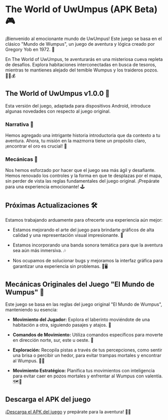 # The World of UwUmpus (APK Beta) 🎮

¡Bienvenido al emocionante mundo de UwUmpus! Este juego se basa en el clásico "Mundo de Wumpus", un juego de aventura y lógica creado por Gregory Yob en 1972. 🌟

En The World of UwUmpus, te aventurarás en una misteriosa cueva repleta de desafíos. Explora habitaciones interconectadas en busca de tesoros, mientras te mantienes alejado del temible Wumpus y los traideros pozos. 🕵️‍♂️💰

## The World of UwUmpus v1.0.0 🚀

Esta versión del juego, adaptada para dispositivos Android, introduce algunas novedades con respecto al juego original.

### Narrativa 📜

Hemos agregado una intrigante historia introductoria que da contexto a tu aventura. Ahora, tu misión en la mazmorra tiene un propósito claro, ¡encontrar el oro es crucial! 💎

### Mecánicas 🎯

Nos hemos esforzado por hacer que el juego sea más ágil y desafiante. Hemos renovado los controles y la forma en que te desplazas por el mapa, sin perder de vista las reglas fundamentales del juego original. ¡Prepárate para una experiencia emocionante! 🕹️

## Próximas Actualizaciones 🛠️

Estamos trabajando arduamente para ofrecerte una experiencia aún mejor:

* Estamos mejorando el arte del juego para brindarte gráficos de alta calidad y una representación visual impresionante. 🎨

* Estamos incorporando una banda sonora temática para que la aventura sea aún más inmersiva. 🎶

* Nos ocupamos de solucionar bugs y mejoramos la interfaz gráfica para garantizar una experiencia sin problemas. 🐞🖥️

## Mecánicas Originales del Juego "El Mundo de Wumpus" 🎲

Este juego se basa en las reglas del juego original "El Mundo de Wumpus", manteniendo su esencia:

* **Movimiento del Jugador:** Explora el laberinto moviéndote de una habitación a otra, siguiendo pasajes y atajos. 🚶

* **Comandos de Movimiento:** Utiliza comandos específicos para moverte en dirección norte, sur, este u oeste. 🧭

* **Exploración:** Recopila pistas a través de tus percepciones, como sentir una brisa o percibir un hedor, para evitar trampas mortales y encontrar al Wumpus. 🕵️‍♀️

* **Movimiento Estratégico:** Planifica tus movimientos con inteligencia para evitar caer en pozos mortales y enfrentar al Wumpus con valentía. 🗺️🎯

## Descarga el APK del juego

¡[Descarga el APK del juego](https://github.com/FernandoREX/The_world_of_UwUmpus_apk_beta/raw/main/UWUMPU.apk) y prepárate para la aventura! 📲🔥
